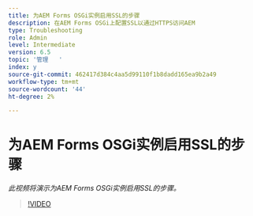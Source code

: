 ```yaml
---
title: 为AEM Forms OSGi实例启用SSL的步骤
description: 在AEM Forms OSGi上配置SSL以通过HTTPS访问AEM
type: Troubleshooting
role: Admin
level: Intermediate
version: 6.5
topic: '管理   '
index: y
source-git-commit: 462417d384c4aa5d99110f1b8dadd165ea9b2a49
workflow-type: tm+mt
source-wordcount: '44'
ht-degree: 2%

---
```



# 为AEM Forms OSGi实例启用SSL的步骤

*此视频将演示为AEM Forms OSGi实例启用SSL的步骤。*

>[!VIDEO](https://video.tv.adobe.com/v/335524?quality=9&learn=on)